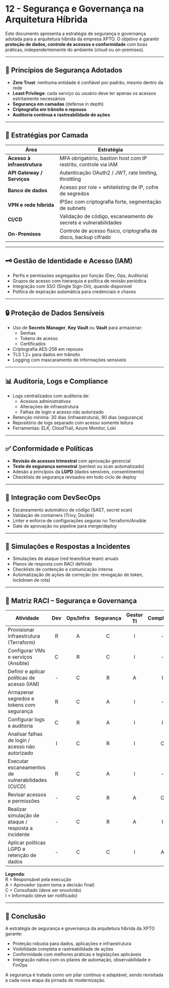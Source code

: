# 12 - Segurança e Governança na Arquitetura Híbrida

Este documento apresenta a estratégia de segurança e governança adotada para a arquitetura híbrida da empresa XPTO. O objetivo é garantir **proteção de dados, controle de acessos e conformidade** com boas práticas, independentemente do ambiente (cloud ou on-premises).

---

## 🔐 Princípios de Segurança Adotados

- **Zero Trust**: nenhuma entidade é confiável por padrão, mesmo dentro da rede
- **Least Privilege**: cada serviço ou usuário deve ter apenas os acessos estritamente necessários
- **Segurança em camadas** (defense in depth)
- **Criptografia em trânsito e repouso**
- **Auditoria contínua e rastreabilidade de ações**

---

## 🧭 Estratégias por Camada

| Área                        | Estratégia                                                       |
| --------------------------- | ---------------------------------------------------------------- |
| **Acesso à infraestrutura** | MFA obrigatório, bastion host com IP restrito, controle via IAM  |
| **API Gateway / Serviços**  | Autenticação OAuth2 / JWT, rate limiting, throttling             |
| **Banco de dados**          | Acesso por role + whitelisting de IP, cofre de segredos          |
| **VPN e rede híbrida**      | IPSec com criptografia forte, segmentação de subnets             |
| **CI/CD**                   | Validação de código, escaneamento de secrets e vulnerabilidades  |
| **On-Premises**             | Controle de acesso físico, criptografia de disco, backup cifrado |

---

## 🗝️ Gestão de Identidade e Acesso (IAM)

- Perfis e permissões segregados por função (Dev, Ops, Auditoria)
- Grupos de acesso com hierarquia e política de revisão periódica
- Integração com SSO (Single Sign-On), quando disponível
- Política de expiração automática para credenciais e chaves

---

## 🔒 Proteção de Dados Sensíveis

- Uso de **Secrets Manager**, **Key Vault** ou **Vault** para armazenar:
  - Senhas
  - Tokens de acesso
  - Certificados
- Criptografia AES-256 em repouso
- TLS 1.2+ para dados em trânsito
- Logging com mascaramento de informações sensíveis

---

## 📊 Auditoria, Logs e Compliance

- Logs centralizados com auditoria de:
  - Acessos administrativos
  - Alterações de infraestrutura
  - Falhas de login e acesso não autorizado
- Retenção mínima: 30 dias (infraestrutura), 90 dias (segurança)
- Repositório de logs separado com acesso somente leitura
- Ferramentas: ELK, CloudTrail, Azure Monitor, Loki

---

## ✅ Conformidade e Políticas

- **Revisão de acessos trimestral** com aprovação gerencial
- **Teste de segurança semestral** (pentest ou scan automatizado)
- Adesão a princípios da **LGPD** (dados sensíveis, consentimento)
- Checklists de segurança revisados em todo ciclo de deploy

---

## 🧠 Integração com DevSecOps

- Escaneamento automático de código (SAST, secret scan)
- Validação de containers (Trivy, Dockle)
- Linter e enforce de configurações seguras no Terraform/Ansible
- Gate de aprovação no pipeline para merge/deploy

---

## 🧪 Simulações e Respostas a Incidentes

- Simulações de ataque (red team/blue team) anuais
- Planos de resposta com RACI definido
- Checklists de contenção e comunicação interna
- Automatização de ações de correção (ex: revogação de token, lockdown de rota)

---

## 🧭 Matriz RACI – Segurança e Governança

| Atividade                                           | Dev | Ops/Infra | Segurança | Gestor TI | Compliance |
| --------------------------------------------------- | :-: | :-------: | :-------: | :-------: | :--------: |
| Provisionar infraestrutura (Terraform)              |  R  |     A     |     C     |     I     |     -      |
| Configurar VMs e serviços (Ansible)                 |  C  |     R     |     C     |     I     |     -      |
| Definir e aplicar políticas de acesso (IAM)         |  -  |     C     |     R     |     A     |     I      |
| Armazenar segredos e tokens com segurança           |  R  |     C     |     A     |     I     |     -      |
| Configurar logs e auditoria                         |  C  |     R     |     A     |     I     |     I      |
| Analisar falhas de login / acesso não autorizado    |  I  |     C     |     R     |     I     |     C      |
| Executar escaneamentos de vulnerabilidades (CI/CD)  |  R  |     C     |     A     |     I     |     -      |
| Revisar acessos e permissões                        |  -  |     C     |     R     |     A     |     C      |
| Realizar simulação de ataque / resposta a incidente |  -  |     C     |     R     |     A     |     I      |
| Aplicar políticas LGPD e retenção de dados          |  -  |     C     |     C     |     I     |     A      |

**Legenda**:  
R = Responsável pela execução  
A = Aprovador (quem toma a decisão final)  
C = Consultado (deve ser envolvido)  
I = Informado (deve ser notificado)

---

## 📌 Conclusão

A estratégia de segurança e governança da arquitetura híbrida da XPTO garante:

- Proteção robusta para dados, aplicações e infraestrutura
- Visibilidade completa e rastreabilidade de ações
- Conformidade com melhores práticas e legislações aplicáveis
- Integração nativa com os pilares de automação, observabilidade e FinOps

A segurança é tratada como um pilar contínuo e adaptável, sendo revisitada a cada nova etapa da jornada de modernização.
